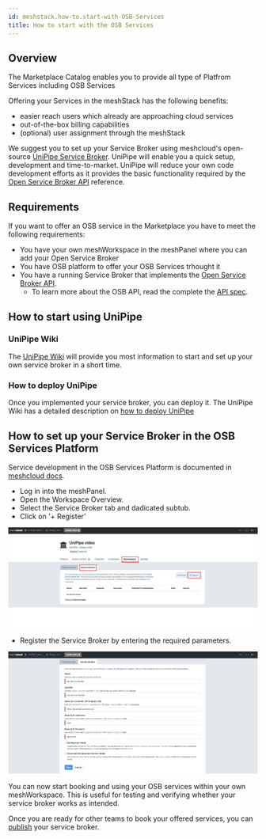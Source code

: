 ```yaml
---
id: meshstack.how-to.start-with-OSB-Services
title: How to start with the OSB Services
---
```


## Overview

The Marketplace Catalog enables you to provide all type of Platfrom Services including OSB Services

Offering your Services in the meshStack has the following benefits:

- easier reach users which already are approaching cloud services
- out-of-the-box billing capabilities
- (optional) user assignment through the meshStack

We suggest you to set up your Service Broker using meshcloud's open-source [UniPipe Service Broker](https://github.com/meshcloud/unipipe-service-broker). UniPipe will enable you a quick setup, development and time-to-market.
UniPipe will reduce your own code development efforts as it provides the basic functionality required by the [Open Service Broker API](https://www.openservicebrokerapi.org/) reference.

## Requirements

If you want to offer an OSB service in the Marketplace you have to meet the following requirements:

- You have your own meshWorkspace in the meshPanel where you can add your Open Service Broker
- You have OSB platform to offer your OSB Services trhought it
- You have a running Service Broker that implements the [Open Service Broker API](https://www.openservicebrokerapi.org/).
  - To learn more about the OSB API, read the complete the [API spec](https://github.com/openservicebrokerapi/servicebroker/blob/master/spec.md).

## How to start using UniPipe

### UniPipe Wiki

The [UniPipe Wiki](https://github.com/meshcloud/unipipe-service-broker/wiki) will provide you most information to start and set up your own service broker in a short time.

### How to deploy UniPipe

Once you implemented your service broker, you can deploy it. The UniPipe Wiki has a detailed description on [how to deploy UniPipe](https://github.com/meshcloud/unipipe-service-broker/wiki/How-To-Guides#-how-to-deploy-unipipe-service-broker)

## How to set up your Service Broker in the OSB Services Platform

Service development in the OSB Services Platform is documented in [meshcloud docs](./meshstack.meshmarketplace.development.md).

- Log in into the meshPanel.
- Open the Workspace Overview.
- Select the Service Broker tab and dadicated subtub.
- Click on '+ Register'

![Add Service Broker](./assets/marketplace/marketplace-service-broker-overview.png)

- Register the Service Broker by entering the required parameters.

![Register Service Broker](./assets/marketplace/marketplace-register-service-broker.png)

You can now start booking and using your OSB services within your own meshWorkspace. This is useful for testing and verifying whether your service broker works as intended.

Once you are ready for other teams to book your offered services, you can [publish](./meshstack.meshmarketplace.development.md#publish-your-service-broker) your service broker.
